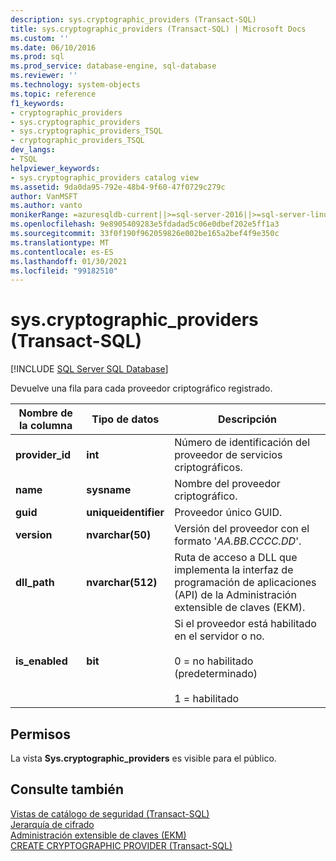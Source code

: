 ```yaml
---
description: sys.cryptographic_providers (Transact-SQL)
title: sys.cryptographic_providers (Transact-SQL) | Microsoft Docs
ms.custom: ''
ms.date: 06/10/2016
ms.prod: sql
ms.prod_service: database-engine, sql-database
ms.reviewer: ''
ms.technology: system-objects
ms.topic: reference
f1_keywords:
- cryptographic_providers
- sys.cryptographic_providers
- sys.cryptographic_providers_TSQL
- cryptographic_providers_TSQL
dev_langs:
- TSQL
helpviewer_keywords:
- sys.cryptographic_providers catalog view
ms.assetid: 9da0da95-792e-48b4-9f60-47f0729c279c
author: VanMSFT
ms.author: vanto
monikerRange: =azuresqldb-current||>=sql-server-2016||>=sql-server-linux-2017||=azuresqldb-mi-current
ms.openlocfilehash: 9e8905409283e5fdadad5c06e0dbef202e5ff1a3
ms.sourcegitcommit: 33f0f190f962059826e002be165a2bef4f9e350c
ms.translationtype: MT
ms.contentlocale: es-ES
ms.lasthandoff: 01/30/2021
ms.locfileid: "99182510"
---
```

# <a name="syscryptographic_providers-transact-sql"></a>sys.cryptographic_providers (Transact-SQL)
[!INCLUDE [SQL Server SQL Database](../../includes/applies-to-version/sql-asdb.md)]

  Devuelve una fila para cada proveedor criptográfico registrado.  
    
|Nombre de la columna|Tipo de datos|Descripción|  
|-----------------|---------------|-----------------|  
|**provider_id**|**int**|Número de identificación del proveedor de servicios criptográficos.|  
|**name**|**sysname**|Nombre del proveedor criptográfico.|  
|**guid**|**uniqueidentifier**|Proveedor único GUID.|  
|**version**|**nvarchar(50)**|Versión del proveedor con el formato '*AA.BB.CCCC.DD*'.|  
|**dll_path**|**nvarchar(512)**|Ruta de acceso a DLL que implementa la interfaz de programación de aplicaciones (API) de la Administración extensible de claves (EKM).|  
|**is_enabled**|**bit**|Si el proveedor está habilitado en el servidor o no.<br /><br /> 0 = no habilitado (predeterminado)<br /><br /> 1 = habilitado|  
  
## <a name="permissions"></a>Permisos  
 La vista **Sys.cryptographic_providers** es visible para el público.  
  
## <a name="see-also"></a>Consulte también  
 [Vistas de catálogo de seguridad &#40;Transact-SQL&#41;](../../relational-databases/system-catalog-views/security-catalog-views-transact-sql.md)   
 [Jerarquía de cifrado](../../relational-databases/security/encryption/encryption-hierarchy.md)   
 [Administración extensible de claves &#40;EKM&#41;](../../relational-databases/security/encryption/extensible-key-management-ekm.md)   
 [CREATE CRYPTOGRAPHIC PROVIDER &#40;Transact-SQL&#41;](../../t-sql/statements/create-cryptographic-provider-transact-sql.md)  
  
  
